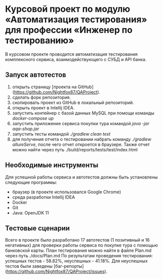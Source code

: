 # Курсовой проект по модулю «Автоматизация тестирования» для профессии «Инженер по тестированию»
В курсовом проекте проводится автоматизация тестирования комплексного сервиса, взаимодействующего с СУБД и API банка.

## Запуск автотестов
1. открыть страницу [проекта на GitHub] (https://github.com/Nightfox87/QAProject).
2. сделать форк репозитория.
3. скопировать проект из GitHub в локальный репозиторий.
4. открыть проект в Intellij IDEA.
5. запустить контейнер с базой данных MySQL при помощи команды *docker-compose up*
6. запустить приложение сервиса покупки тура командой *java -jar aqa-shop.jar*
7. запустить тесты командой *./gradlew clean test*
8. для получения отчета о тестировании набрать команду *./gradlew allureServe*, после чего отчет откроется в браузере. Также отчет можно найти через путь ./build/reports/tests/test/index.html

## Необходимые инструменты
Для успешной работы сервиса и автотестов должны быть установлены следующие программы:
- браузер (в проекте использовался Google Chrome)
- среда разработки Intellij IDEA
- Docker
- Git
- Java: OpenJDK 11

## Тестовые сценарии
Всего в проекте было разработано 17 автотестов (1 позитивный и 16 негативных) для проверки работы сервиса по покупке тура с помощью банковской карты.
План тестирования можно найти в файле Plan.md через путь ./docs/Plan.md
По результатам проведения тестирования: успешных тестов - 58.82%, неуспешных - 41.18%.
Для неуспешных тестов были заведены [баг-репорты] (https://github.com/Nightfox87/QAProject/issues).


